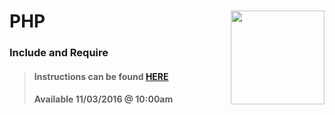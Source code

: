 # PHP <img align="right" src="https://github.com/Learning-Fuze/prototypes_C11/blob/assets/assets/images/logos/LF_LOGO.png?raw=true" width="150">
### Include and Require

>#### Instructions can be found <a href="http://learning-fuze.github.io/prototypes_C11/#/PHP-Includes" target="_blank">HERE</a>
>#### Available 11/03/2016 @ 10:00am